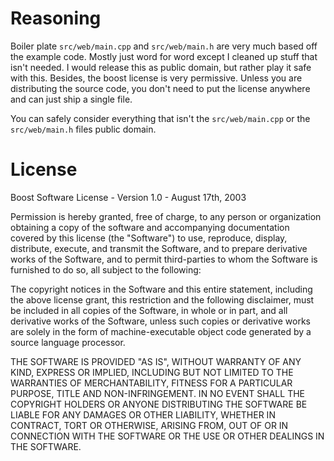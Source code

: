 # Reasoning
Boiler plate `src/web/main.cpp` and `src/web/main.h` are very much based off 
the example code. Mostly just word for word except I cleaned up stuff that 
isn't needed. I would release this as public domain, but rather play it safe 
with this. Besides, the boost license is very permissive. Unless you are 
distributing the source code, you don't need to put the license anywhere and 
can just ship a single file.

You can safely consider everything that isn't the `src/web/main.cpp` or the 
`src/web/main.h` files public domain.

# License
Boost Software License - Version 1.0 - August 17th, 2003

Permission is hereby granted, free of charge, to any person or organization
obtaining a copy of the software and accompanying documentation covered by
this license (the "Software") to use, reproduce, display, distribute,
execute, and transmit the Software, and to prepare derivative works of the
Software, and to permit third-parties to whom the Software is furnished to
do so, all subject to the following:

The copyright notices in the Software and this entire statement, including
the above license grant, this restriction and the following disclaimer,
must be included in all copies of the Software, in whole or in part, and
all derivative works of the Software, unless such copies or derivative
works are solely in the form of machine-executable object code generated by
a source language processor.

THE SOFTWARE IS PROVIDED "AS IS", WITHOUT WARRANTY OF ANY KIND, EXPRESS OR
IMPLIED, INCLUDING BUT NOT LIMITED TO THE WARRANTIES OF MERCHANTABILITY,
FITNESS FOR A PARTICULAR PURPOSE, TITLE AND NON-INFRINGEMENT. IN NO EVENT
SHALL THE COPYRIGHT HOLDERS OR ANYONE DISTRIBUTING THE SOFTWARE BE LIABLE
FOR ANY DAMAGES OR OTHER LIABILITY, WHETHER IN CONTRACT, TORT OR OTHERWISE,
ARISING FROM, OUT OF OR IN CONNECTION WITH THE SOFTWARE OR THE USE OR OTHER
DEALINGS IN THE SOFTWARE.